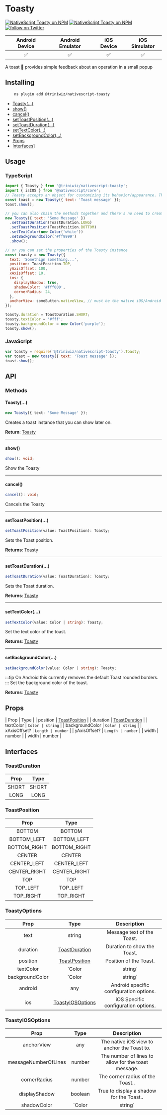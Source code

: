 # Toasty

<p>
<a href="https://www.npmjs.com/package/@triniwiz/nativescript-toasty">
<img src="https://img.shields.io/npm/v/@triniwiz/nativescript-toasty.svg?style=for-the-badge"
            alt="NativeScript Toasty on NPM"/></a>

<a href="https://www.npmjs.com/package/@triniwiz/nativescript-toasty">
<img src="https://img.shields.io/npm/dt/@triniwiz/nativescript-toasty.svg?style=for-the-badge&label=npm%20downloads&" alt="NativeScript Toasty on NPM"></a>

<a href="https://twitter.com/intent/follow?screen_name=triniwiz">
<img src="https://img.shields.io/twitter/follow/triniwiz?style=style=for-the-badge&logo=twitter" alt="follow on Twitter"></a>
</p>
 

|   Android Device  |   Android Emulator    |   iOS Device  |   iOS Simulator   |
| :-------------:     |:-------------:        |:-------------:| :-----:            |
| :white_check_mark:|:white_check_mark:     |:white_check_mark:|    :white_check_mark:| 


A toast :bread: provides simple feedback about an operation in a small popup

## Installing 

```bash
    ns plugin add @triniwiz/nativescript-toasty
```

- [Toasty(...)](toasty.md#toasty-2)
- [show()](toasty.md#show)
- [cancel()](toasty.md#cancel)
- [setToastPosition(...)](toasty.md#showtoastposition)
- [setToastDuration(...)](toasty.md#settoastduration)
- [setTextColor(...)](toasty.md#settextcolor)
- [setBackgroundColor(...)](toasty.md#setbackgroundcolor)
- [Props](toasty.md#props)
- [Interfaces](toasty.md#interfaces)]



## Usage

### TypeScript

```js
import { Toasty } from '@triniwiz/nativescript-toasty';
import { isIOS } from '@nativescript/core';
// Toasty accepts an object for customizing its behavior/appearance. The only REQUIRED value is `text` which is the message for the toast.
const toast = new Toasty({ text: 'Toast message' });
toast.show();

// you can also chain the methods together and there's no need to create a reference to the Toasty instance with this approach
new Toasty({ text: 'Some Message' })
  .setToastDuration(ToastDuration.LONG)
  .setToastPosition(ToastPosition.BOTTOM)
  .setTextColor(new Color('white'))
  .setBackgroundColor('#ff9999')
  .show();

// or you can set the properties of the Toasty instance
const toasty = new Toasty({
  text: 'Somethign something...',
  position: ToastPosition.TOP,
  yAxisOffset: 100,
  xAxisOffset: 10,
  ios: {
    displayShadow: true,
    shadowColor: '#fff000',
    cornerRadius: 24,
  },
  anchorView: someButton.nativeView, // must be the native iOS/Android view instance (button, page, action bar, tabbar, etc.)
});

toasty.duration = ToastDuration.SHORT;
toasty.textColor = '#fff';
toasty.backgroundColor = new Color('purple');
toasty.show();
```

### JavaScript

```js
var toasty = require('@triniwiz/nativescript-toasty').Toasty;
var toast = new toasty({ text: 'Toast message' });
toast.show();
```


## API

### Methods

#### Toasty(...)
```ts
new Toasty({ text: 'Some Message' });
```
Creates a toast instance that you can show later on.

**Return**: [Toasty](toasty.md#toasty-2)

---
#### show()
```ts
show(): void;
```
Show the Toasty

---
#### cancel()
```ts
cancel(): void;
```
Cancels the Toasty

---
#### setToastPosition(...)
```ts
setToastPosition(value: ToastPosition): Toasty;
```
Sets the Toast position.

**Returns**: [Toasty](toasty.md#toasty-2)

---
#### setToastDuration(...)
```ts
setToastDuration(value: ToastDuration): Toasty;
```
Sets the Toast duration.

**Returns**: [Toasty](toasty.md#toasty-2)

---
#### setTextColor(...)
```ts
setTextColor(value: Color | string): Toasty;
```
Set the text color of the toast.

**Returns**: [Toasty](toasty.md#toasty-2)

---
#### setBackgroundColor(...)
```ts
setBackgroundColor(value: Color | string): Toasty;
```
:::tip
On Android this currently removes the default Toast rounded borders.
:::
Set the background color of the toast.

**Returns**: [Toasty](toasty.md#toasty-2)

## Props

| Prop      | Type  |
| position    |   [ToastPosition](toasty.md#toastposition)  |
| duration    |   [ToastDuration](toasty.md#toastduration)  |
| textColor    |   `Color | string`  |
| backgroundColor    |   `Color | string`  |
| xAxisOffset? | `Length | number` |
| yAxisOffset? | `Length | number` |
| width    |   number  |
| width    |  number   |



## Interfaces

### ToastDuration

| Prop      | Type  |
| :---:     | :---: |
| SHORT    |   SHORT  |
| LONG    |   LONG  |


### ToastPosition

| Prop      | Type  |
| :---:     | :---: |
| BOTTOM    |   BOTTOM  |
| BOTTOM_LEFT    |   BOTTOM_LEFT  |
| BOTTOM_RIGHT    |   BOTTOM_RIGHT  |
| CENTER    |   CENTER  |
| CENTER_LEFT    |   CENTER_LEFT  |
| CENTER_RIGHT    |   CENTER_RIGHT  |
| TOP    |   TOP  |
| TOP_LEFT    |   TOP_LEFT  |
| TOP_RIGHT    |   TOP_RIGHT  |

### ToastyOptions

| Prop      | Type  | Description |
| :---:     | :---: | :---: |
| text    |   string  | Message text of the Toast. |
| duration    |   [ToastDuration](toasty.md#toastduration)  | Duration to show the Toast. |
| position    |   [ToastPosition](toasty.md#toastposition)  | Position of the Toast. |
| textColor    |   `Color | string`  | Text color of the Toast message. |
| backgroundColor    |   `Color | string`  | Background Color of the Toast. |
| android    |   any  | Android specific configuration options. |
| ios    |  [ToastyIOSOptions](toasty.md#toastyiosoptions)   | iOS Specific configuration options. |

### ToastyIOSOptions

| Prop      | Type  | Description |
| :---:     | :---: | :---: |
| anchorView    |   any  | The native iOS view to anchor the Toast to. |
| messageNumberOfLines    |   number |The number of lines to allow for the toast message. |
| cornerRadius    |   number  | The corner radius of the Toast.. |
| displayShadow    |   boolean  | True to display a shadow for the Toast.. |
| shadowColor    |   `Color | string`  | The color of the shadow. Only visible if `displayShadow` is true.. |


